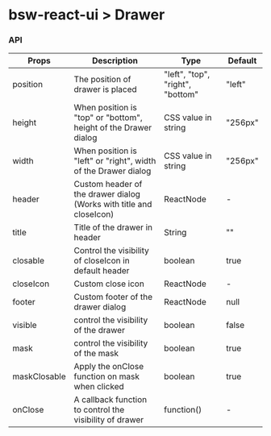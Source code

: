 # bsw-react-ui > Drawer

### API
| Props | Description | Type | Default |
| ------ | ------ | ------ | ------ |
| position | The position of drawer is placed | "left", "top", "right", "bottom" | "left" |
| height | When position is "top" or "bottom", height of the Drawer dialog | CSS value in string | "256px" |
| width | When position is "left" or "right", width of the Drawer dialog | CSS value in string | "256px" |
| header | Custom header of the drawer dialog (Works with title and closeIcon) | ReactNode | - | 
| title | Title of the drawer in header | String | "" |
| closable | Control the visibility of closeIcon in default header | boolean | true |
| closeIcon | Custom close icon | ReactNode | - |
| footer | Custom footer of the drawer dialog | ReactNode | null |
| visible | control the visibility of the drawer | boolean | false |
| mask | control the visibility of the mask | boolean | true |
| maskClosable | Apply the onClose function on mask when clicked | boolean | true |
| onClose | A callback function to control the visibility of drawer | function() | - |